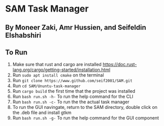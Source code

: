 # SAM Task Manager
## By Moneer Zaki, Amr Hussien, and Seifeldin Elshabshiri
## To Run
1. Make sure that rust and cargo are installed https://doc.rust-lang.org/cargo/getting-started/installation.html
2. Run   ``` sudo apt install cmake ``` on the terminal
3. Run ```git clone https://www.github.com/seif2001/SAM.git```
4. Run ```cd SAM/Ununtu-task-manager```
4. Run ``` cargo build ``` the first time that the project was installed
5. Run  ```bash run.sh -h-``` To run the help command for the CLI
6. Run  ```bash run.sh -c-``` To run the the actual task manager
7. To run the GUI navingate, return to the SAM directory, double click on the .deb file and install gtkm
8. Run  ```bash run.sh -g-``` To run the help command for the GUI component

